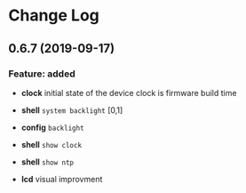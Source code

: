 # Change Log

## 0.6.7 (2019-09-17)

### Feature: added

- **clock** initial state of the device clock is firmware build time

- **shell** `system backlight` [0,1]

- **config** `backlight`

- **shell** `show clock`

- **shell** `show ntp`

- **lcd** visual improvment
